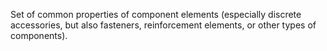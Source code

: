 Set of common properties of component elements (especially discrete accessories, but also fasteners, reinforcement elements, or other types of components).
